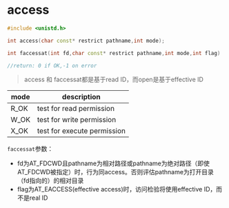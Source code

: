 # access
```cpp
#include <unistd.h>

int access(char const* restrict pathname,int mode);

int faccessat(int fd,char const* restrict pathname,int mode,int flag)

//return: 0 if OK,-1 on error
```
> access 和 faccessat都是基于read ID，而open是基于effective ID

|mode|description|
|----|-----------|
|R_OK|test for read permission|
|W_OK|test for write permission|
|X_OK|test for execute permission|

`faccessat`参数：
* fd为AT_FDCWD且pathname为相对路径或pathname为绝对路径（即使AT_FDCWD被指定）时，行为同access。否则评估pathname为打开目录（fd指向的）的相对目录
* flag为AT_EACCESS(effective access)时，访问检验将使用effective ID，而不是real ID

